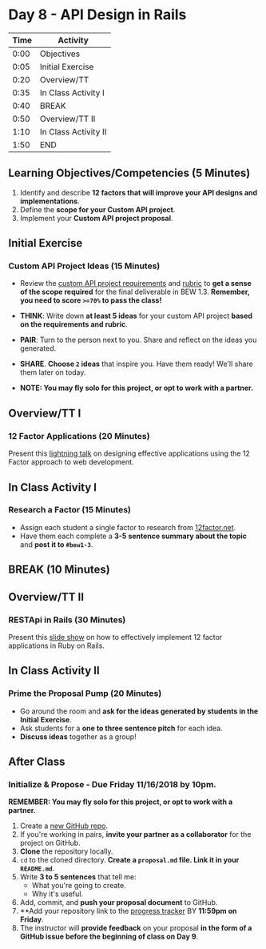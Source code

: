 # Day 8 - API Design in Rails

| Time | Activity             |
| ---- | -------------------- |
| 0:00 | Objectives           |
| 0:05 | Initial Exercise     |
| 0:20 | Overview/TT          |
| 0:35 | In Class Activity I  |
| 0:40 | BREAK                |
| 0:50 | Overview/TT II       |
| 1:10 | In Class Activity II |
| 1:50 | END                  |

## Learning Objectives/Competencies (5 Minutes)

1. Identify and describe **12 factors that will improve your API designs and implementations**.
1. Define the **scope for your Custom API project**.
1. Implement your **Custom API project proposal**.

## Initial Exercise

### Custom API Project Ideas (15 Minutes)

- Review the [custom API project requirements](../Projects/requirements.md) and [rubric](../Projects/rubric.md) to **get a sense of the scope required** for the final deliverable in BEW 1.3. **Remember, you need to score `>=70%` to pass the class!**

- **THINK**: Write down **at least 5 ideas** for your custom API project **based on the requirements and rubric**.

- **PAIR**: Turn to the person next to you. Share and reflect on the ideas you generated.

- **SHARE**. **Choose `2` ideas** that inspire you. Have them ready! We'll share them later on today.

- **NOTE: You may fly solo for this project, or opt to work with a partner.**

## Overview/TT I

### 12 Factor Applications (20 Minutes)

Present this [lightning talk](12factor-lightning.pdf) on designing effective applications using the 12 Factor approach to web development.

## In Class Activity I

### Research a Factor (15 Minutes)

- Assign each student a single factor to research from [12factor.net](https://12factor.net).
- Have them each complete a **3-5 sentence summary about the topic** and **post it to `#bew1-3`**.

## BREAK (10 Minutes)

## Overview/TT II

### RESTApi in Rails (30 Minutes)

Present this [slide show](https://rubygarage.github.io/slides/api) on how to effectively implement 12 factor applications in Ruby on Rails.

## In Class Activity II

### Prime the Proposal Pump (20 Minutes)

- Go around the room and **ask for the ideas generated by students in the Initial Exercise**.
- Ask students for a **one to three sentence pitch** for each idea.
- **Discuss ideas** together as a group!

## After Class

### Initialize & Propose - Due Friday 11/16/2018 by 10pm.

**REMEMBER: You may fly solo for this project, or opt to work with a partner.**

1. Create a [new GitHub repo](https://github.com/new).
1. If you're working in pairs, **invite your partner as a collaborator** for the project on GitHub.
1. **Clone** the repository locally.
1. `cd` to the cloned directory. **Create a `proposal.md` file. Link it in your `README.md`**.
1. Write **3 to 5 sentences** that tell me:
    - What you're going to create.
    - Why it's useful.
1. Add, commit, and **push your proposal document** to GitHub.
1. **Add your repository link to the [progress tracker](https://make.sc/trackbew1.3) BY **11:59pm on Friday**.
1. The instructor will **provide feedback** on your proposal **in the form of a GitHub issue before the beginning of class on Day 9**.
